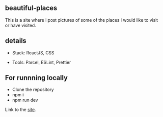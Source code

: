 ## beautiful-places

This is a site where I post pictures of some of the places I would like to visit or have visited.

## details

- Stack: ReactJS, CSS

- Tools: Parcel, ESLint, Prettier

## For runnning locally

- Clone the repository
- npm i
- npm run dev

Link to the [site](https://beautiful-places-e7189.web.app/).
